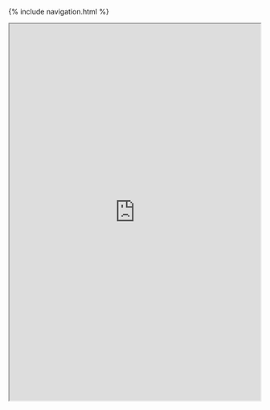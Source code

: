 {% include navigation.html %}
<iframe src="https://replit.com/@DanielLevy3/datastructures?embed=true#code/menu.py" width=500 height=750></iframe>


